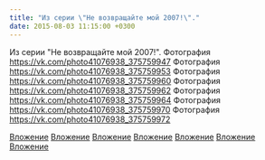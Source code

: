 ```yaml
---
title: "Из серии \"Не возвращайте мой 2007!\"."
date: 2015-08-03 11:15:00 +0300
---
```


Из серии "Не возвращайте мой 2007!".
Фотография
https://vk.com/photo41076938_375759947
Фотография
https://vk.com/photo41076938_375759953
Фотография
https://vk.com/photo41076938_375759960
Фотография
https://vk.com/photo41076938_375759962
Фотография
https://vk.com/photo41076938_375759964
Фотография
https://vk.com/photo41076938_375759970
Фотография
https://vk.com/photo41076938_375759972

[Вложение](https://vk.com/photo41076938_375759947)
[Вложение](https://vk.com/photo41076938_375759953)
[Вложение](https://vk.com/photo41076938_375759960)
[Вложение](https://vk.com/photo41076938_375759962)
[Вложение](https://vk.com/photo41076938_375759964)
[Вложение](https://vk.com/photo41076938_375759970)
[Вложение](https://vk.com/photo41076938_375759972)
